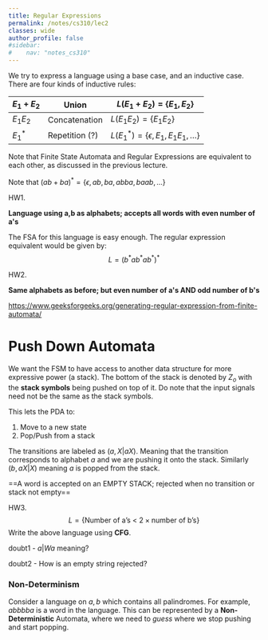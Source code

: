 ```yaml
---
title: Regular Expressions
permalink: /notes/cs310/lec2
classes: wide
author_profile: false
#sidebar:
#    nav: "notes_cs310"
---
```


<script type="text/javascript" src="https://code.jquery.com/jquery-1.7.1.min.js"></script>

<script type="text/x-mathjax-config">
  MathJax.Hub.Config({
    tex2jax: {
      inlineMath: [ ['$','$'], ["\\(","\\)"] ],
      processEscapes: true
    }
  });
</script>
<script type="text/javascript" async src="https://cdnjs.cloudflare.com/ajax/libs/mathjax/2.7.5/latest.js?config=TeX-MML-AM_CHTML" async></script>

<!-- Notes Begin from here -->

We try to express a language using a base case, and an inductive case. There are four kinds of inductive rules:

| $E_1 + E_2$ | Union          | $L(E_1+E_2) = \{E_1, E_2\}$                    |
| ----------- | -------------- | ---------------------------------------------- |
| $E_1 E_2$   | Concatenation  | $L(E_1E_2) = \{E_1E_2\}$                       |
| $E_1^*$     | Repetition (?) | $L(E_1^*) = \{\epsilon, E_1, E_1E_1, \ldots\}$ |

Note that Finite State Automata and Regular Expressions are equivalent to each other, as discussed in the previous lecture.

Note that $(ab+ba)^* = \{ \epsilon, ab, ba, abba, baab, \ldots\}$



HW1.

**Language using a,b as alphabets; accepts all words with even number of a's**

The FSA for this language is easy enough. The regular expression equivalent would be given by:
$$
L = (b^*ab^*ab^*)^*
$$


HW2.

**Same alphabets as before; but even number of a's AND odd number of b's**

https://www.geeksforgeeks.org/generating-regular-expression-from-finite-automata/



# Push Down Automata

We want the FSM to have access to another data structure for more expressive power (a stack). The bottom of the stack is denoted by $Z_o$ with the **stack symbols** being pushed on top of it. Do note that the input signals need not be the same as the stack symbols.

This lets the PDA to:

1. Move to a new state
2. Pop/Push from a stack

The transitions are labeled as $(a,X|aX)$. Meaning that the transition corresponds to alphabet $a$ and we are pushing it onto the stack. Similarly $(b,aX|X)$ meaning $a$ is popped from the stack. 

==A word is accepted on an EMPTY STACK; rejected when no transition or stack not empty==

HW3.
$$
L = \{ \text{Number of a's < 2}\times\text{number of b's} \}
$$
Write the above language using **CFG**.



doubt1 - $a|Wa$ meaning?

doubt2 - How is an empty string rejected?



### Non-Determinism

Consider a language on $a,b$ which contains all palindromes. For example, $abbbba$ is a word in the language. This can be represented by a **Non-Deterministic** Automata, where we need to *guess* where we stop pushing and start popping.
